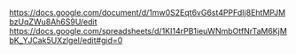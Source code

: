 https://docs.google.com/document/d/1mw0S2Eqt6vG6st4PPFdIj8EhtMPJMbzUqZWu8Ah6S9U/edit
https://docs.google.com/spreadsheets/d/1KI14rPB1ieuWNmbOtfNrTaM6KjMbK_YJCak5UXzlgeI/edit#gid=0
